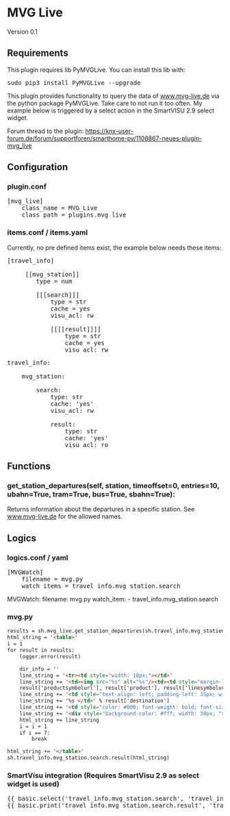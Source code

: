 # MVG Live

Version 0.1

## Requirements
This plugin requires lib PyMVGLive. You can install this lib with:
<pre>
sudo pip3 install PyMVGLive --upgrade
</pre>

This plugin provides functionality to query the data of www.mvg-live.de via the python package PyMVGLive. Take care to not run it too often. My example below is triggered by a select action in the
SmartVISU 2.9 select widget.

Forum thread to the plugin: https://knx-user-forum.de/forum/supportforen/smarthome-py/1108867-neues-plugin-mvg_live

## Configuration

### plugin.conf
<pre>
[mvg_live]
    class_name = MVG_Live
    class_path = plugins.mvg_live
</pre>

### items.conf / items.yaml

Currently, no pre defined items exist, the example below needs these items:
<pre>
[travel_info]

     [[mvg_station]]
        type = num

        [[[search]]]
            type = str
            cache = yes
            visu_acl: rw

            [[[[result]]]]
                type = str
                cache = yes
                visu_acl: rw
</pre>

<pre>
travel_info:

    mvg_station:

        search:
            type: str
            cache: 'yes'
            visu_acl: rw

            result:
                type: str
                cache: 'yes'
                visu_acl: ro
</pre>

## Functions

### get_station_departures(self, station, timeoffset=0, entries=10, ubahn=True, tram=True, bus=True, sbahn=True):
Returns information about the departures in a specific station. See www.mvg-live.de for the allowed names.

## Logics

### logics.conf / yaml
<pre>
[MVGWatch]
    filename = mvg.py
    watch_items = travel_info.mvg_station.search
</pre

<pre>
MVGWatch:
    filename: mvg.py
    watch_item:
      - travel_info.mvg_station.search
</pre>

### mvg.py

```html
results = sh.mvg_live.get_station_departures(sh.travel_info.mvg_station.search(), entries=15, bus=False, tram=False)
html_string = '<table>'
i = 1
for result in results:
    logger.error(result)

    dir_info = ''
    line_string = '<tr><td style="width: 10px;"></td>'
    line_string += '<td><img src="%s" alt="%s"/><td><td style="margin-left: 5px;"><img src="%s" alt="%s"/></td>' % (
    result['productsymbolurl'], result['product'], result['linesymbolurl'], result['linename'])
    line_string += '<td style="text-align: left; padding-left: 15px; width: 100%;">'
    line_string += '%s </td>' % result['destination']
    line_string += '<td style="color: #000; font-weight: bold; font-size: 25px;">'
    line_string += '<div style="background-color: #fff; width: 30px; ">%i</div></td></tr>' % result['time']
    html_string += line_string
    i = i + 1
    if i == 7:
        break

html_string += '</table>'
sh.travel_info.mvg_station.search.result(html_string)
```

### SmartVisu integration (Requires SmartVisu 2.9 as select widget is used)

<pre>
{{ basic.select('travel_info.mvg_station.search', 'travel_info.mvg_station.search', '', ['Frankfurter Ring', 'Hauptbahnhof', 'Karlsplatz (Stachus)', 'Marienplatz'], '', ['Frankfurter Ring', 'Hauptbahnhof', 'Karlsplatz (Stachus)', 'Marienplatz']) }}
{{ basic.print('travel_info.mvg_station.search.result', 'travel_info.mvg_station.search.result', 'html') }}
</pre>